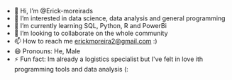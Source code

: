 - 👋 Hi, I’m @Erick-moreirads
- 👀 I’m interested in data science, data analysis and general programming
- 🌱 I’m currently learning SQL, Python, R and PowerBi
- 💞️ I’m looking to collaborate on the whole community
- 📫 How to reach me erickmoreira2@gmail.com :)
- 😄 Pronouns: He, Male
- ⚡ Fun fact: Im already a logistics specialist but I've felt in love ith programming tools and data analysis (:

<!---
Erick-moreira-ds/Erick-moreira-ds is a ✨ special ✨ repository because its `README.md` (this file) appears on your GitHub profile.
You can click the Preview link to take a look at your changes.
--->
